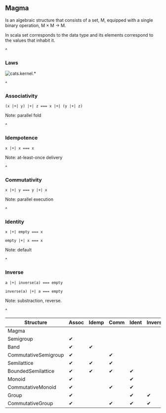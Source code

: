 ## Magma

Is an algebraic structure that consists of a set, M,
equipped with a single binary operation, M × M → M. 

In scala set corresponds to the data type and its elements
correspond to the values that inhabit it.
 
^
### Laws

![cats.kernel.*](img/cats.kernel.magmas.png)

^
### Associativity   

`(x |+| y) |+| z === x |+| (y |+| z)`

Note: parallel fold

^
### Idempotence   

`x |+| x === x`

Note: at-least-once delivery
 
^
### Commutativity  

`x |+| y === y |+| x`

Note: parallel execution

^
### Identity 

`x |+| empty === x`
  
`empty |+| x === x`  

Note: default

^
### Inverse

`a |+| inverse(a) === empty`  

`inverse(a) |+| a === empty`

Note: substraction, reverse.

^

Structure | Assoc | Idemp | Comm | Ident | Inverse |
--------- | ------------- | ----------- | ------------- | -------- | ------- |
Magma | | | | | 
Semigroup | ✔ | | | |   
Band | ✔ | ✔ | | |
CommutativeSemigroup | ✔ | | ✔ | |  
Semilattice | ✔ | ✔ | ✔ | | 
BoundedSemilattice | ✔ | ✔ | ✔ | ✔ | 
Monoid | ✔ | | | ✔ |
CommutativeMonoid | ✔ | | ✔ | ✔ |
Group | ✔ | | | ✔ | ✔
CommutativeGroup | ✔ | | ✔ | ✔ | ✔
